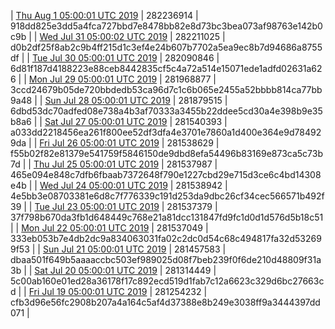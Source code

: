 | [Thu Aug  1 05:00:01 UTC 2019](https://transfer.sh/jHclC/dashninja-dbdump-20190801070001.tar.bz2) | 282236914 | 918dd825e3dd5a4fca727bbd7e8478bb82e8d73bc3bea073af98763e142b0c9b | 
| [Wed Jul 31 05:00:02 UTC 2019](https://transfer.sh/LylBo/dashninja-dbdump-20190731070002.tar.bz2) | 282211025 | d0b2df25f8ab2c9b4ff215d1c3ef4e24b607b7702a5ea9ec8b7d94686a8755df | 
| [Tue Jul 30 05:00:01 UTC 2019](https://transfer.sh/vOLpc/dashninja-dbdump-20190730070001.tar.bz2) | 282090846 | 6d81f187d4188223e88ceb8442835cf5c4a72a514e15071ede1adfd02631a626 | 
| [Mon Jul 29 05:00:01 UTC 2019](https://transfer.sh/W00ii/dashninja-dbdump-20190729070001.tar.bz2) | 281968877 | 3ccd24679b05de720bbdedb53ca96d7c1c6b065e2455a52bbbb814ca77bb9a48 | 
| [Sun Jul 28 05:00:01 UTC 2019](https://transfer.sh/riuGI/dashninja-dbdump-20190728070001.tar.bz2) | 281879515 | 6dbd53dc70adfed08e738a4b3af70333a3455b22ddee5cd30a4e398b9e35b8a6 | 
| [Sat Jul 27 05:00:01 UTC 2019](https://transfer.sh/FlU9v/dashninja-dbdump-20190727070001.tar.bz2) | 281540393 | a033dd2218456ea261f800ee52df3dfa4e3701e7860a1d400e364e9d784929da | 
| [Fri Jul 26 05:00:01 UTC 2019](https://transfer.sh/29Fsf/dashninja-dbdump-20190726070001.tar.bz2) | 281538629 | f55b02f82e81379e541759f5846150de9dbd8efa54496b83169e873ca5c73b7d | 
| [Thu Jul 25 05:00:01 UTC 2019](https://transfer.sh/ePuKm/dashninja-dbdump-20190725070001.tar.bz2) | 281537987 | 465e094e848c7dfb6fbaab7372648f790e1227cbd29e715d3ce6c4bd14308e4b | 
| [Wed Jul 24 05:00:01 UTC 2019](https://transfer.sh/FhgEo/dashninja-dbdump-20190724070001.tar.bz2) | 281538942 | 4e5bb3e08703381e6d8c7f776339c191d253da9dbc26cf34cec566571b492f39 | 
| [Tue Jul 23 05:00:01 UTC 2019](https://transfer.sh/ZVaeI/dashninja-dbdump-20190723070001.tar.bz2) | 281537379 | 37f798b670da3fb1d648449c768e21a81dcc131847fd9fc1d0d1d576d5b18c51 | 
| [Mon Jul 22 05:00:01 UTC 2019](https://transfer.sh/LzZy0/dashninja-dbdump-20190722070001.tar.bz2) | 281537049 | 333eb053b7e4db2dc9a834063031fa02c2dc0d54c68c494817fa32d532699f53 | 
| [Sun Jul 21 05:00:01 UTC 2019](https://transfer.sh/113Db5/dashninja-dbdump-20190721070001.tar.bz2) | 281457583 | dbaa501f649b5aaaaccbc503ef989025d08f7beb239f0f6de210d48809f31a3b | 
| [Sat Jul 20 05:00:01 UTC 2019](https://transfer.sh/HH9gl/dashninja-dbdump-20190720070001.tar.bz2) | 281314449 | 5c00ab160e01ed28a36178f17c892ecd519d1fab7c12a6623c329d6bc27663cd | 
| [Fri Jul 19 05:00:01 UTC 2019](https://transfer.sh/12r9o4/dashninja-dbdump-20190719070001.tar.bz2) | 281254232 | cfb3d96e56fc2908b207a4a164c5af4d37388e8b249e3038ff9a3444397dd071 | 
